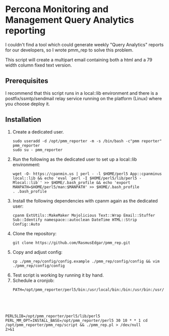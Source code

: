 # Percona Monitoring and Management Query Analytics reporting  

I couldn't find a tool which could generate weekly "Query Analytics" reports for our developers, so I wrote pmm\_rep to solve this problem.

This script will create a multipart email containing both a html and a 79 width column fixed text version.

## Prerequisites  

I recommend that this script runs in a local::lib environment and there is a postfix/ssmtp/sendmail relay service running on the platform (Linux) where you choose deploy it.

## Installation

1. Create a dedicated user.
   <pre><code class="bash">sudo useradd -d /opt/pmm_reporter -m -s /bin/bash -c"pmm reporter" pmm_reporter
   sudo su - pmm_reporter</code></pre>
1. Run the following as the dedicated user to set up a local::lib environment: 
   <pre><code class="shell">wget -O- https://cpanmin.us | perl - -l $HOME/perl5 App::cpanminus local::lib && echo 'eval `perl -I $HOME/perl5/lib/perl5 -Mlocal::lib`' >> $HOME/.bash_profile && echo 'export MANPATH=$HOME/perl5/man:$MANPATH' >> $HOME/.bash_profile
   . .bash_profile</code></pre>
1. Install the following dependencies with cpanm again as the dedicated user:
   <pre><code class="shell">cpanm ExtUtils::MakeMaker Mojolicious Text::Wrap Email::Stuffer Sub::Identify namespace::autoclean DateTime HTML::Strip Config::Auto</code></pre>
1. Clone the repository:
   <pre><code class="bash">git clone https://github.com/RasmusEdgar/pmm_rep.git</code></pre>
1. Copy and adjust config:
   <pre><code class="bash">cp ./pmm_rep/config/config.example ./pmm_rep/config/config && vim ./pmm_rep/config/config</code></pre>
1. Test script is working by running it by hand.
1. Schedule a cronjob:
   <pre><code>PATH=/opt/pmm_reporter/perl5/bin:/usr/local/bin:/bin:/usr/bin:/usr/local/sbin:/usr/sbin:/opt/pmm_reporter/.local/bin:/opt/pmm_reporter/bin
PERL5LIB=/opt/pmm_reporter/perl5/lib/perl5
PERL_MM_OPT=INSTALL_BASE=/opt/pmm_reporter/perl5
30 10 * * 1 cd /opt/pmm_reporter/pmm_rep/script && ./pmm_rep.pl > /dev/null 2>&1</code></pre>

